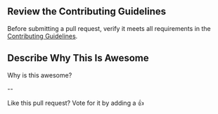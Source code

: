 ## Review the Contributing Guidelines

Before submitting a pull request, verify it meets all requirements in the [Contributing Guidelines](https://github.com/donnemartin/awesome-aws/blob/master/CONTRIBUTING.md).

## Describe Why This Is Awesome

Why is this awesome?

--

Like this pull request?  Vote for it by adding a :+1: